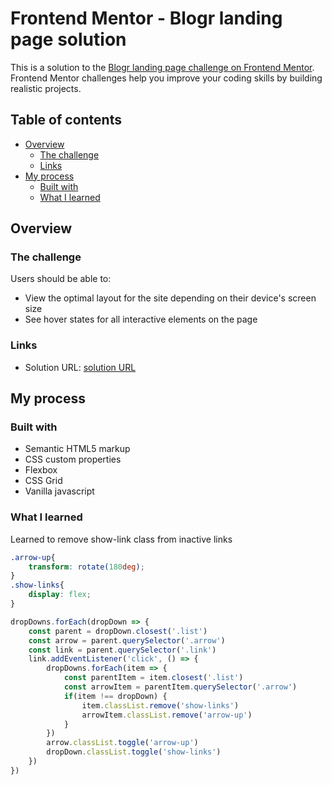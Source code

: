 # Frontend Mentor - Blogr landing page solution

This is a solution to the [Blogr landing page challenge on Frontend Mentor](https://www.frontendmentor.io/challenges/blogr-landing-page-EX2RLAApP). Frontend Mentor challenges help you improve your coding skills by building realistic projects. 

## Table of contents

- [Overview](#overview)
  - [The challenge](#the-challenge)
  - [Links](#links)
- [My process](#my-process)
  - [Built with](#built-with)
  - [What I learned](#what-i-learned)

## Overview

### The challenge

Users should be able to:

- View the optimal layout for the site depending on their device's screen size
- See hover states for all interactive elements on the page

### Links

- Solution URL: [solution URL]([https://your-solution-url.com](https://joe-mwangi.github.io/blogr-landing-page))

## My process

### Built with

- Semantic HTML5 markup
- CSS custom properties
- Flexbox
- CSS Grid
- Vanilla javascript


### What I learned

Learned to remove show-link class from inactive links

```css
.arrow-up{
    transform: rotate(180deg); 
}
.show-links{
    display: flex;
}
```
```js
dropDowns.forEach(dropDown => {
    const parent = dropDown.closest('.list')
    const arrow = parent.querySelector('.arrow')
    const link = parent.querySelector('.link')
    link.addEventListener('click', () => { 
        dropDowns.forEach(item => {
            const parentItem = item.closest('.list')
            const arrowItem = parentItem.querySelector('.arrow')
            if(item !== dropDown) {
                item.classList.remove('show-links')
                arrowItem.classList.remove('arrow-up')
            }
        })
        arrow.classList.toggle('arrow-up')
        dropDown.classList.toggle('show-links')
    })
})
```

